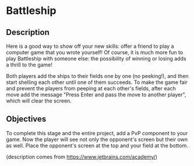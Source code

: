 # Battleship

## Description

Here is a good way to show off your new skills: offer a friend to play a computer game that you wrote yourself! Of course, it is much more fun to play Battleship with someone else: the possibility of winning or losing adds a thrill to the game!

Both players add the ships to their fields one by one (no peeking!), and then start shelling each other until one of them succeeds. To make the game fair and prevent the players from peeping at each other's fields, after each move add the message "Press Enter and pass the move to another player", which will clear the screen.

## Objectives

To complete this stage and the entire project, add a PvP component to your game. Now the player will see not only the opponent's screen but their own as well. Place the opponent's screen at the top and your field at the bottom.

(description comes from https://www.jetbrains.com/academy/)
